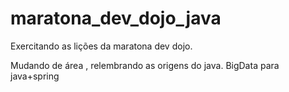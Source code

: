 # maratona_dev_dojo_java
Exercitando as lições da maratona dev dojo.


Mudando de área , relembrando as origens do java. BigData para java+spring
